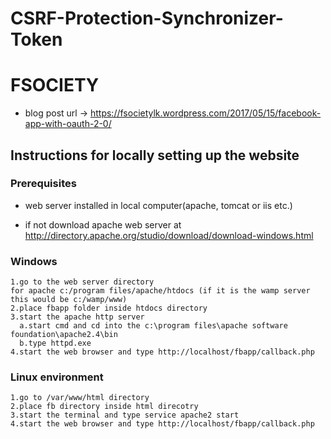 # CSRF-Protection-Synchronizer-Token

# FSOCIETY

* blog post url -> https://fsocietylk.wordpress.com/2017/05/15/facebook-app-with-oauth-2-0/

## Instructions for locally setting up the website

### Prerequisites
* web server installed in local computer(apache, tomcat or iis etc.)

* if not download apache web server at http://directory.apache.org/studio/download/download-windows.html

### Windows
```
1.go to the web server directory
for apache c:/program files/apache/htdocs (if it is the wamp server this would be c:/wamp/www)
2.place fbapp folder inside htdocs directory
3.start the apache http server
  a.start cmd and cd into the c:\program files\apache software foundation\apache2.4\bin
  b.type httpd.exe
4.start the web browser and type http://localhost/fbapp/callback.php
```

### Linux environment
```
1.go to /var/www/html directory
2.place fb directory inside html direcotry
3.start the terminal and type service apache2 start
4.start the web browser and type http://localhost/fbapp/callback.php
```
